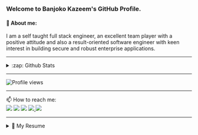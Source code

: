 ### Welcome to Banjoko Kazeem's GitHub Profile.
#### 💬 About me:
I am a self taught full stack engineer, an excellent team player with a positive attitude and also a
result-oriented software engineer with keen interest in building secure and robust enterprise
applications.
<hr>

<details>
<summary>:zap: Github Stats</summary>
<img align="left" alt="kazmanbanj Github stats" src="https://github-readme-stats.kazmanbanj.vercel.app/api?username=kazmanbanj&show_icons=true&hide_border=true&theme=synthwave" />
</details>
<hr>

![Profile views](https://gpvc.arturio.dev/kazmanbanj)
<hr>

📫 How to reach me:<br>
<a href="https://twitter.com/kazmanbanjoko"><img src="https://img.shields.io/badge/twitter-%231DA1F2.svg?&flat-square&logo=twitter&logoColor=white" /></a>
<a href="https://m.facebook.com/KazmanBanjoko"><img src="https://img.shields.io/badge/facebook-%231877F2.svg?&flat-square&logo=facebook&logoColor=white" /></a>
<a href="http://www.linkedin.com/in/kazeem-banjoko-3a0849189"><img src="https://img.shields.io/badge/linkedin-%230077B5.svg?&flat-square&logo=linkedin&logoColor=white" /></a>
<a href="https://stackoverflow.com/users/12760602/banjoko-kazeem"><img src="https://img.shields.io/badge/stack%20overflow-FE7A16?logo=stack-overflow&logoColor=white&flat-square" />
 <a href="https://github.com/kazmanbanj"><img src="https://img.shields.io/badge/github-%23100000.svg?&flat-square&logo=github&logoColor=white" /></a>
<hr>
 
<details>
<summary>📃 My Resume</summary>
<h2>Education</h2>
<ul>
  <li>
    📖 <b>Certificate in Web/Software Development</b><br>
    📆 2020<br>
    📍    <b>FofX</b> - <span style="font-size: 10px">Lagos, Nigeria</span>
   </li>
</ul>
    
<h2>Experience</h2>
<ul>
  <li>
    👨‍💻 <b>Trainee Web Developer</b> 
          <img src="https://img.shields.io/badge/slack-%234A154B.svg?&flat-square&logo=slack&logoColor=white" />  
          <img src="https://img.shields.io/badge/html5%20-%23E34F26.svg?&flat-square&logo=html5&logoColor=white" />  
          <img src="https://img.shields.io/badge/css3%20-%231572B6.svg?&flat-square&logo=css3&logoColor=white" />  
          <img src="https://img.shields.io/badge/javascript-%23F7DF1E.svg?&flat-square&logo=javascript&logoColor=black" />  
          <img src="https://img.shields.io/badge/php-%23777BB4.svg?&flat-square&logo=php&logoColor=white" />  
          <img src="https://img.shields.io/badge/vuejs%20-%2335495e.svg?&flat-square&logo=vue.js&logoColor=%234FC08D" />  
          <img src="https://img.shields.io/badge/postgres-%23316192.svg?&flat-square&logo=postgresql&logoColor=white" /> 
          <img src="https://img.shields.io/badge/laravel%20-%23FF2D20.svg?&flat-square&logo=laravel&logoColor=white" />  
          <img src="https://img.shields.io/badge/mysql-%2300f.svg?&flat-square&logo=mysql&logoColor=white" />
    <br>
    📆 Jan ~ May 2020<br>
    📍  <b>FofX</b> - Lagos, Nigeria
  </li>
  <br>
  <li>
    👨‍💻 <b>Freelance Web Developer</b>            
           <img src="https://img.shields.io/badge/sass%20-%23CC6699.svg?&flat-square&logo=sass&logoColor=white" />  
           <img src="https://img.shields.io/badge/Microsoft%20Office-D83B01?logo=microsoft-office&logoColor=white&flat-square" />
           <img src="https://img.shields.io/badge/heroku%20-430098.svg?&flat-square&logo=heroku&logoColor=white" />
           <img src="https://img.shields.io/badge/netlify%20-00C7B7.svg?&flat-square&logo=netlify&logoColor=white" />
           <img src="https://img.shields.io/badge/bootstrap%20-%23563D7C.svg?&flat-square&logo=bootstrap&logoColor=white" />  
           <img src="https://img.shields.io/badge/python%20-%2314354C.svg?&flat-square&logo=python&logoColor=white" />
           <img src="https://img.shields.io/badge/jquery%20-%230769AD.svg?&flat-square&logo=jquery&logoColor=white" />  
    <br>
    📆 Feb 2019 ~ Till date<br>
    📍  <b>I-Create Technology</b> - Lagos, Nigeria
  </li>
<ul>
</details>

<!--
**kazmanbanj/kazmanbanj** is a ✨ _special_ ✨ repository because its `README.md` (this file) appears on your GitHub profile.

Here are some ideas to get you started:

- 🔭 I’m currently working on ...
- 🌱 I’m currently learning ...
- 👯 I’m looking to collaborate on ...
- 🤔 I’m looking for help with ...
- 💬 Ask me about ...
- 📫 How to reach me: ...
- 😄 Pronouns: ...
- ⚡ Fun fact: ...
-->
